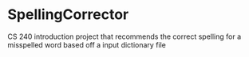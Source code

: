 # SpellingCorrector
CS 240 introduction project that recommends the correct spelling for a misspelled word based off a input dictionary file
